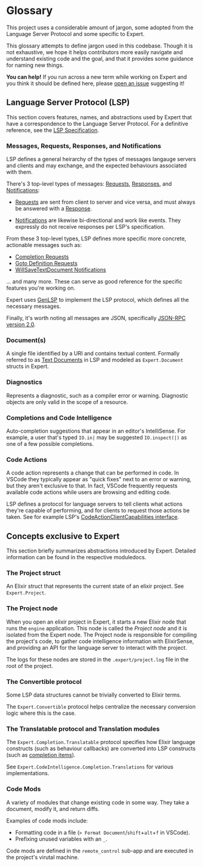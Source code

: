 # Glossary
This project uses a considerable amount of jargon, some adopted from the Language Server Protocol and some specific to Expert.

This glossary attempts to define jargon used in this codebase.
Though it is not exhaustive, we hope it helps contributors more easily navigate and understand existing code and the goal, and that it provides some guidance for naming new things.

**You can help!** If you run across a new term while working on Expert and you think it should be defined here, please [open an issue](https://github.com/elixir-lang/expert/issues) suggesting it!

## Language Server Protocol (LSP)

This section covers features, names, and abstractions used by Expert that have a correspondence to the Language Server Protocol. For a definitive reference, see the [LSP Specification](https://microsoft.github.io/language-server-protocol/specifications/specification-current).

### Messages, Requests, Responses, and Notifications

LSP defines a general heirarchy of the types of messages langauge servers and clients and may exchange, and the expected behaviours associated with them.

There's 3 top-level types of messages: [Requests](https://microsoft.github.io/language-server-protocol/specifications/lsp/3.17/specification/#requestMessage), [Responses](https://microsoft.github.io/language-server-protocol/specifications/lsp/3.17/specification/#responseMessage), and [Notifications](https://microsoft.github.io/language-server-protocol/specifications/lsp/3.17/specification/#notificationMessage):

- [Requests](https://microsoft.github.io/language-server-protocol/specifications/lsp/3.17/specification/#requestMessage) are sent from client to server and vice versa, and must always be answered with a [Response](https://microsoft.github.io/language-server-protocol/specifications/lsp/3.17/specification/#responseMessage).

- [Notifications](https://microsoft.github.io/language-server-protocol/specifications/lsp/3.17/specification/#notificationMessage) are likewise bi-directional and work like events. They expressly do not receive responses per LSP's specification.

From these 3 top-level types, LSP defines more specific more concrete, actionable messages such as:
- [Completion Requests](https://microsoft.github.io/language-server-protocol/specifications/lsp/3.17/specification/#textDocument_completion)
- [Goto Definition Requests](https://microsoft.github.io/language-server-protocol/specifications/lsp/3.17/specification/#textDocument_definition)
- [WillSaveTextDocument Notifications](https://microsoft.github.io/language-server-protocol/specifications/lsp/3.17/specification/#textDocument_willSave)

... and many more. These can serve as good reference for the specific features you're working on.

Expert uses [GenLSP](https://github.com/elixir-tools/gen_lsp) to implement the LSP protocol, which defines all the 
necessary messages.

Finally, it's worth noting all messages are JSON, specifically [JSON-RPC version 2.0](https://www.jsonrpc.org/specification).

### Document(s)

A single file identified by a URI and contains textual content. Formally referred to as [Text Documents](https://microsoft.github.io/language-server-protocol/specifications/lsp/3.17/specification/#textDocuments) in LSP and modeled as `Expert.Document` structs in Expert.

### Diagnostics

Represents a diagnostic, such as a compiler error or warning. Diagnostic objects are only valid in the scope of a resource.

### Completions and Code Intelligence

Auto-completion suggestions that appear in an editor's IntelliSense. For example, a user that's typed `IO.in|` may be suggested `IO.inspect(|)` as one of a few possible completions.

### Code Actions

A code action represents a change that can be performed in code. In VSCode they typically appear as "quick fixes" next to an error or warning, but they aren't exclusive to that. In fact, VSCode frequently requests available code actions while users are browsing and editing code.

LSP defines a protocol for language servers to tell clients what actions they're capable of performing, and for clients to request those actions be taken. See for example LSP's [CodeActionClientCapabilities interface](https://microsoft.github.io/language-server-protocol/specifications/lsp/3.17/specification/#codeActionClientCapabilities).

## Concepts exclusive to Expert

This section briefly summarizes abstractions introduced by Expert. Detailed information can be found in the respective moduledocs.

### The Project struct

An Elixir struct that represents the current state of an elixir project. See `Expert.Project`.

### The Project node

When you open an elixir project in Expert, it starts a new Elixir node that runs the `engine` application. This node is called the _Project node_ and it is isolated from the Expert node. The Project node is responsible for compiling the project's code, to gather code intelligence information with ElixirSense, and providing an API for the language server to interact with the project.

The logs for these nodes are stored in the `.expert/project.log` file in the root of the project.

### The Convertible protocol

Some LSP data structures cannot be trivially converted to Elixir terms.

The `Expert.Convertible` protocol helps centralize the necessary conversion logic where this is the case.

### The Translatable protocol and Translation modules

The `Expert.Completion.Translatable` protocol specifies how Elixir language constructs (such as behaviour callbacks) are converted into LSP constructs (such as [completion items](https://microsoft.github.io/language-server-protocol/specifications/lsp/3.17/specification/#completionItem)).

See `Expert.CodeIntelligence.Completion.Translations` for various implementations.

### Code Mods

A variety of modules that change existing code in some way. They take a document, modify it, and return diffs.

Examples of code mods include:
 * Formatting code in a file (`> Format Document`/`shift`+`alt`+`f` in VSCode).
 * Prefixing unused variables with an `_`.

Code mods are defined in the `remote_control` sub-app and are executed in the project's virutal machine.
